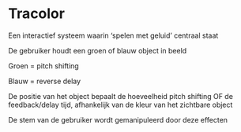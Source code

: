 # Tracolor

Een interactief systeem waarin ‘spelen met geluid’ centraal staat

De gebruiker houdt een groen of blauw object in beeld


Groen = pitch shifting

Blauw = reverse delay


De positie van het object bepaalt de hoeveelheid pitch shifting OF de feedback/delay tijd, afhankelijk van de kleur van het zichtbare object

De stem van de gebruiker wordt gemanipuleerd door deze effecten


